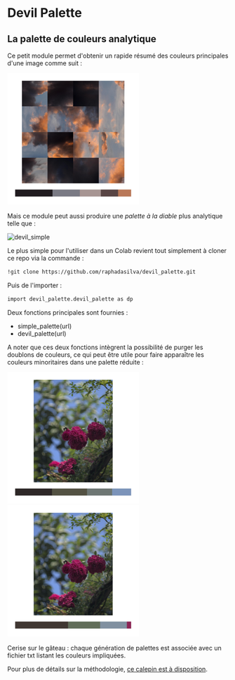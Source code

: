 # Devil Palette
## La palette de couleurs analytique

Ce petit module permet d'obtenir un rapide résumé des couleurs principales d'une image comme suit :

<img src="https://github.com/raphadasilva/chambre_noire-/blob/main/devil_palette/img/palette.jpg?raw=true" alt="palette_simple" width="300"/>

Mais ce module peut aussi produire une *palette à la diable* plus analytique telle que :

<img src="https://github.com/raphadasilva/chambre_noire-/blob/main/devil_palette/img/devil_palette.jpg?raw=true" alt="devil_simple" width="300"/>

Le plus simple pour l'utiliser dans un Colab revient tout simplement à cloner ce repo via la commande :

```sh
!git clone https://github.com/raphadasilva/devil_palette.git
```

Puis de l'importer :

```sh
import devil_palette.devil_palette as dp
```
Deux fonctions principales sont fournies :
* simple_palette(url)
* devil_palette(url)

A noter que ces deux fonctions intègrent la possibilité de purger les doublons de couleurs, ce qui peut être utile pour faire apparaître les couleurs minoritaires dans une palette réduite :

<div width=600 height="auto">
  <img src="https://github.com/raphadasilva/chambre_noire-/blob/main/devil_palette/img/wunique.jpg?raw=true" alt="doublons" width="300"/>
  <img src="https://github.com/raphadasilva/chambre_noire-/blob/main/devil_palette/img/unique.jpg?raw=true" alt="uniques" width="300"/>
</div>

Cerise sur le gâteau : chaque génération de palettes est associée avec un fichier txt listant les couleurs impliquées.

Pour plus de détails sur la méthodologie, [ce calepin est à disposition](https://github.com/raphadasilva/chambre_noire-/blob/main/devil_palette/devil_palette_analyse_et_discretisation_des_couleurs_d'une_image_PIL_analysis_picture_colors.ipynb).
